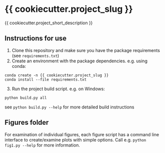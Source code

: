 # {{ cookiecutter.project_slug }}

{{ cookiecutter.project_short_description }}

## Instructions for use

1. Clone this repository and make sure you have the package requirements (see `requirements.txt`)
2. Create an environment with the package dependencies.  e.g. using conda:
  ```
  conda create -n {{ cookiecutter.project_slug }}
  conda install --file requirements.txt
  ```
3. Run the project build script. e.g. on Windows:
  ```
  python build.py all
  ```
  see `python build.py --help` for more detailed build instructions

## Figures folder

For examination of individual figures, each figure script has a command line interface to create/examine plots with simple options.
Call e.g. `python fig1.py --help` for more information.

